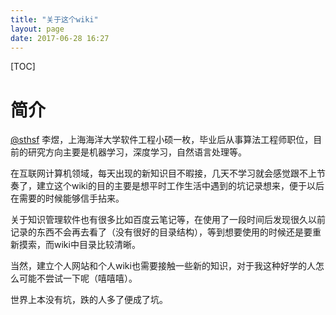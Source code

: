 ```yaml
---
title: "关于这个wiki"
layout: page
date: 2017-06-28 16:27
---
```


[TOC]
# 简介
[@sthsf](https://sthsf.github.io/) 李煜，上海海洋大学软件工程小硕一枚，毕业后从事算法工程师职位，目前的研究方向主要是机器学习，深度学习，自然语言处理等。

在互联网计算机领域，每天出现的新知识目不暇接，几天不学习就会感觉跟不上节奏了，建立这个wiki的目的主要是想平时工作生活中遇到的坑记录想来，便于以后在需要的时候能够信手拈来。

关于知识管理软件也有很多比如百度云笔记等，在使用了一段时间后发现很久以前记录的东西不会再去看了（没有很好的目录结构），等到想要使用的时候还是要重新摸索，而wiki中目录比较清晰。

当然，建立个人网站和个人wiki也需要接触一些新的知识，对于我这种好学的人怎么可能不尝试一下呢（嘻嘻嘻）。

世界上本没有坑，跌的人多了便成了坑。